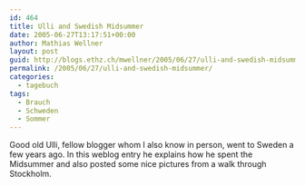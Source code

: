 ```yaml
---
id: 464
title: Ulli and Swedish Midsummer
date: 2005-06-27T13:17:51+00:00
author: Mathias Wellner
layout: post
guid: http://blogs.ethz.ch/mwellner/2005/06/27/ulli-and-swedish-midsummer/
permalink: /2005/06/27/ulli-and-swedish-midsummer/
categories:
  - tagebuch
tags:
  - Brauch
  - Schweden
  - Sommer
---
```

Good old Ulli, fellow blogger whom I also know in person, went to Sweden a few years ago. In this weblog entry he explains how he spent the Midsummer and also posted some nice pictures from a walk through Stockholm.